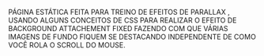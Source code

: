 PÁGINA ESTÁTICA FEITA PARA TREINO DE EFEITOS DE PARALLAX , USANDO ALGUNS CONCEITOS DE CSS PARA REALIZAR O EFEITO DE BACKGROUND ATTACHEMENT FIXED FAZENDO COM QUE VÁRIAS IMAGENS DE FUNDO FIQUEM SE DESTACANDO INDEPENDENTE DE COMO VOCÊ ROLA O SCROLL DO MOUSE.
